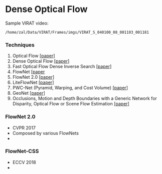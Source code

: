 # Dense Optical Flow

Sample VIRAT video:
```
/home/zal/Data/VIRAT/Frames/imgs/VIRAT_S_040100_08_001103_001181
```

### Techniques

1. Optical Flow [[paper]](http://ivizlab.sfu.ca/arya/Papers/ACM/Computation%20of%20Optical%20Flow.pdf)
1. Dense Optical Flow [[paper]](http://www.diva-portal.org/smash/get/diva2:273847/FULLTEXT01.pdf)
1. Fast Optical Flow Dense Inverse Search [[paper]](https://arxiv.org/pdf/1603.03590.pdf)
1. FlowNet [[paper](https://www.cv-foundation.org/openaccess/content_iccv_2015/papers/Dosovitskiy_FlowNet_Learning_Optical_ICCV_2015_paper.pdf)
1. FlowNet 2.0 [[paper]](http://openaccess.thecvf.com/content_cvpr_2017/papers/Ilg_FlowNet_2.0_Evolution_CVPR_2017_paper.pdf)
1. LiteFlowNet [[paper]](https://arxiv.org/pdf/1805.07036.pdf)
1. PWC-Net (Pyramid, Warping, and Cost Volume) [[paper]](http://openaccess.thecvf.com/content_cvpr_2018/papers/Sun_PWC-Net_CNNs_for_CVPR_2018_paper.pdf)
1. GeoNet [[paper]](http://openaccess.thecvf.com/content_cvpr_2018/CameraReady/2819.pdf)
1. Occlusions, Motion and Depth Boundaries with
   a Generic Network for Disparity, Optical Flow
   or Scene Flow Estimation [[paper]](https://lmb.informatik.uni-freiburg.de/Publications/2018/ISKB18/paper-FlowDispOccBoundary.pdf)



### FlowNet 2.0

- CVPR 2017
- Composed by various FlowNets
- 



### FlowNet-CSS

- ECCV 2018
- 